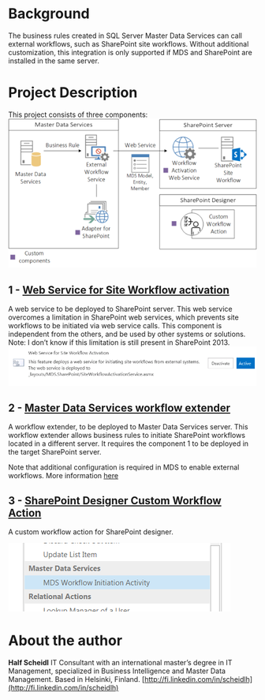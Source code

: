 # Background
The business rules created in SQL Server Master Data Services can call external workflows, such as SharePoint site workflows. Without additional customization, this integration is only supported if MDS and SharePoint are installed in the same server.
 
# Project Description
This project consists of three components:
![](docs/Home_MDS_Custom_Tools.png)

## 1 - [Web Service for Site Workflow activation](docs/Web-Service-for-Site-Workflow-activation)
A web service to be deployed to SharePoint server. This web service overcomes a limitation in SharePoint web services, which prevents site workflows to be initiated via web service calls. This component is independent from the others, and be used by other systems or solutions. Note: I don’t know if this limitation is still present in SharePoint 2013.
![](docs/Home_FastCapture_031_2.png)

## 2 -  [Master Data Services workflow extender](docs/Master-Data-Services-workflow-extender)
A workflow extender, to be deployed to Master Data Services server. This workflow extender allows business rules to initiate SharePoint workflows located in a different server. It requires the component 1 to be deployed in the target SharePoint server.

Note that additional configuration is required in MDS to enable external workflows. More information [here](here)

## 3 - [SharePoint Designer Custom Workflow Action](docs/SharePoint-Designer-Custom-Workflow-Action)
A custom workflow action for SharePoint designer.

![](docs/Home_SPD_MDS.png)

# About the author
**Half Scheidl**
IT Consultant with an international master’s degree in IT Management, specialized in Business Intelligence and Master Data Management. Based in Helsinki, Finland.
[http://fi.linkedin.com/in/scheidlh](http://fi.linkedin.com/in/scheidlh)
